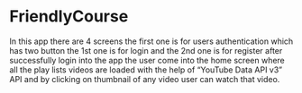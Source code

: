 # FriendlyCourse
In this app there are 4 screens the first one is for users authentication  which has two button 
the 1st one is for login and the 2nd one is for register after successfully login into the app the user 
come into the home screen where all the play lists videos are loaded with the help of “YouTube Data API v3” API 
and by clicking on thumbnail of any video user can watch that video.

